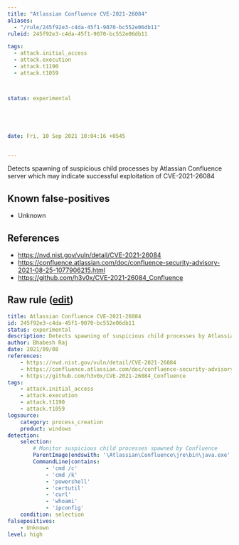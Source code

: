 ```yaml
---
title: "Atlassian Confluence CVE-2021-26084"
aliases:
  - "/rule/245f92e3-c4da-45f1-9070-bc552e06db11"
ruleid: 245f92e3-c4da-45f1-9070-bc552e06db11

tags:
  - attack.initial_access
  - attack.execution
  - attack.t1190
  - attack.t1059



status: experimental





date: Fri, 10 Sep 2021 10:04:16 +0545


---
```


Detects spawning of suspicious child processes by Atlassian Confluence server which may indicate successful exploitation of CVE-2021-26084

<!--more-->


## Known false-positives

* Unknown



## References

* https://nvd.nist.gov/vuln/detail/CVE-2021-26084
* https://confluence.atlassian.com/doc/confluence-security-advisory-2021-08-25-1077906215.html
* https://github.com/h3v0x/CVE-2021-26084_Confluence


## Raw rule ([edit](https://github.com/SigmaHQ/sigma/edit/master/rules/windows/process_creation/proc_creation_win_atlassian_confluence_cve_2021_26084_exploit.yml))
```yaml
title: Atlassian Confluence CVE-2021-26084
id: 245f92e3-c4da-45f1-9070-bc552e06db11
status: experimental
description: Detects spawning of suspicious child processes by Atlassian Confluence server which may indicate successful exploitation of CVE-2021-26084
author: Bhabesh Raj
date: 2021/09/08
references:
    - https://nvd.nist.gov/vuln/detail/CVE-2021-26084
    - https://confluence.atlassian.com/doc/confluence-security-advisory-2021-08-25-1077906215.html
    - https://github.com/h3v0x/CVE-2021-26084_Confluence
tags:
    - attack.initial_access
    - attack.execution
    - attack.t1190
    - attack.t1059
logsource:
    category: process_creation
    product: windows
detection:
    selection:
        # Monitor suspicious child processes spawned by Confluence
        ParentImage|endswith: '\Atlassian\Confluence\jre\bin\java.exe'
        CommandLine|contains:
            - 'cmd /c'
            - 'cmd /k'
            - 'powershell'
            - 'certutil'
            - 'curl'
            - 'whoami'
            - 'ipconfig'
    condition: selection
falsepositives:
    - Unknown
level: high

```
